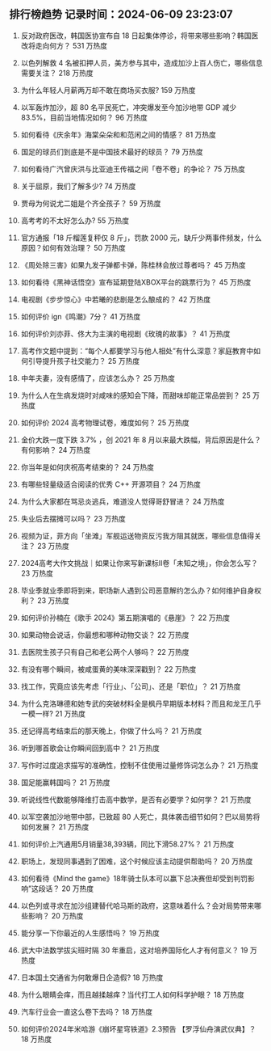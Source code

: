 
## 排行榜趋势 记录时间：2024-06-09 23:23:07
  
  1. 反对政府医改，韩国医协宣布自 18 日起集体停诊，将带来哪些影响？韩国医改将走向何方？ 531 万热度
    
  2. 以色列解救 4 名被扣押人员，美方参与其中，造成加沙上百人伤亡，哪些信息需要关注？ 218 万热度
    
  3. 为什么年轻人月薪两万却不敢在商场买衣服? 159 万热度
    
  4. 以军轰炸加沙，超 80 名平民死亡，冲突爆发至今加沙地带 GDP 减少 83.5%，目前当地情况如何？ 96 万热度
    
  5. 如何看待《庆余年》海棠朵朵和和范闲之间的情感？ 81 万热度
    
  6. 国足的球员们到底是不是中国技术最好的球员？ 79 万热度
    
  7. 如何看待广汽曾庆洪与比亚迪王传福之间「卷不卷」的争论？ 75 万热度
    
  8. 关于屈原，我们了解多少? 74 万热度
    
  9. 贾母为何说尤二姐是个齐全孩子？ 59 万热度
    
  10. 高考考的不太好怎么办? 55 万热度
    
  11. 官方通报「18 斤榴莲复秤仅 8 斤」，罚款 2000 元，缺斤少两事件频发，什么原因？如何有效治理？ 50 万热度
    
  12. 《周处除三害》如果九发子弹都卡弹，陈桂林会放过尊者吗？ 45 万热度
    
  13. 如何看待《黑神话悟空》宣布延期登陆XBOX平台的跳票行为？ 45 万热度
    
  14. 电视剧《步步惊心》中若曦的悲剧是怎么酿成的？ 42 万热度
    
  15. 如何评价 ign《鸣潮》7分？ 41 万热度
    
  16. 如何评价刘亦菲、佟大为主演的电视剧《玫瑰的故事》？ 41 万热度
    
  17. 高考作文题中提到：“每个人都要学习与他人相处”有什么深意？家庭教育中如何引导提升孩子社交能力？ 25 万热度
    
  18. 中年夫妻，没有感情了，应该怎么办？ 25 万热度
    
  19. 为什么人在生病发烧时对咸味的感知会下降，而甜味却能正常品尝到？ 25 万热度
    
  20. 如何评价 2024 高考物理试卷，难度如何？ 25 万热度
    
  21. 金价大跌一度下跌 3.7% ，创 2021 年 8 月以来最大跌幅，背后原因是什么？有何影响？ 24 万热度
    
  22. 你当年是如何庆祝高考结束的？ 24 万热度
    
  23. 有哪些轻量级适合阅读的优秀 C++ 开源项目？ 24 万热度
    
  24. 为什么大家都在骂忌炎逃兵，难道没人觉得哥舒冒进？ 24 万热度
    
  25. 失业后去摆摊可以吗？ 23 万热度
    
  26. 视频为证，菲方向「坐滩」军舰运送物资反污我方阻其就医，哪些信息值得关注？ 23 万热度
    
  27. 2024高考大作文挑战｜如果让你来写新课标II卷「未知之境」，你会怎么写？ 23 万热度
    
  28. 毕业季就业季即将到来，职场新人遇到公司恶意解约怎么办？如何维护自身权利？ 23 万热度
    
  29. 如何评价孙楠在《歌手 2024》第五期演唱的《悬崖》？ 22 万热度
    
  30. 如果动物会说话，你最想和哪种动物交谈？ 22 万热度
    
  31. 去医院生孩子只有自己和老公两个人够吗？ 22 万热度
    
  32. 有没有哪个瞬间，被咸蛋黄的美味深深戳到？ 22 万热度
    
  33. 找工作，究竟应该先考虑「行业」、「公司」、还是「职位」？ 21 万热度
    
  34. 为什么克洛琳德和她专武的突破材料全是枫丹早期版本材料？而且和龙王几乎一模一样? 21 万热度
    
  35. 还记得高考结束后的那天晚上，你做了什么吗？ 21 万热度
    
  36. 听到哪首歌会让你瞬间回到高中？ 21 万热度
    
  37. 写作时过度追求描写的准确性，控制不住使用过量修饰词怎么办？ 21 万热度
    
  38. 国足能赢韩国吗？ 21 万热度
    
  39. 听说线性代数能够降维打击高中数学，是否有必要学？如何学？ 21 万热度
    
  40. 以军空袭加沙地带中部，已致超 80 人死亡，具体袭击细节如何？巴以局势将如何发展？ 21 万热度
    
  41. 如何评价上汽通用5月销量38,393辆，同比下滑58.27%？ 21 万热度
    
  42. 职场上，发现同事遇到了困难，这个时候应该主动提供帮助吗？ 20 万热度
    
  43. 如何看待《Mind the game》18年骑士队本可以赢下总决赛但却受到判罚影响”这段话？ 20 万热度
    
  44. 以色列或寻求在加沙组建替代哈马斯的政府，这意味着什么？会对局势带来哪些影响？ 20 万热度
    
  45. 能分享一下你最近的人生感悟吗？ 19 万热度
    
  46. 武大中法数学拔尖班时隔 30 年重启，这对培养国际化人才有何意义？ 19 万热度
    
  47. 日本国土交通省为何敢爆日企造假? 18 万热度
    
  48. 为什么眼睛会痒，而且越揉越痒？当代打工人如何科学护眼？ 18 万热度
    
  49. 汽车行业会一直这么卷下去吗？ 18 万热度
    
  50. 如何评价2024年米哈游《崩坏星穹铁道》2.3预告 【罗浮仙舟演武仪典】？ 18 万热度
    